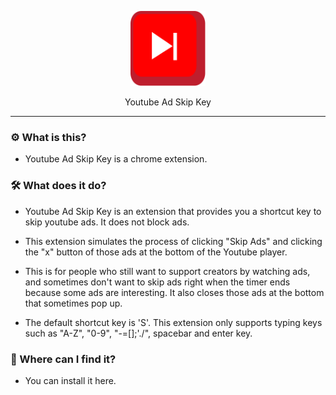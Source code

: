 <p align="center">
  <img src="/images/icon.svg" height="120px;">
</p>
<p align="center">
  Youtube Ad Skip Key
</p>

---
### ⚙ What is this?
- Youtube Ad Skip Key is a chrome extension.

### 🛠 What does it do?
- Youtube Ad Skip Key is an extension that provides you a shortcut key to skip youtube ads. It does not block ads.

- This extension simulates the process of clicking "Skip Ads" and clicking the "x" button of those ads at the bottom of the Youtube player.

- This is for people who still want to support creators by watching ads, and sometimes don't want to skip ads right when the timer ends because some ads are interesting. It also closes those ads at the bottom that sometimes pop up.

- The default shortcut key is 'S'. This extension only supports typing keys such as "A-Z", "0-9", "-=[]\;'./", spacebar and enter key.

### 🔎 Where can I find it?
- You can install it here.
